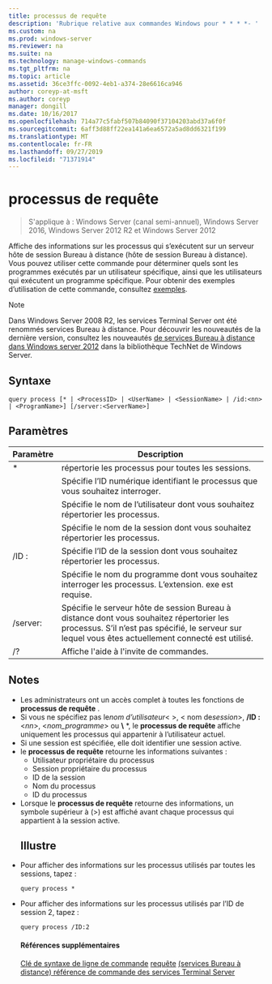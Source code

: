 ```yaml
---
title: processus de requête
description: 'Rubrique relative aux commandes Windows pour * * * *- '
ms.custom: na
ms.prod: windows-server
ms.reviewer: na
ms.suite: na
ms.technology: manage-windows-commands
ms.tgt_pltfrm: na
ms.topic: article
ms.assetid: 36ce3ffc-0092-4eb1-a374-28e6616ca946
author: coreyp-at-msft
ms.author: coreyp
manager: dongill
ms.date: 10/16/2017
ms.openlocfilehash: 714a77c5fabf507b84090f37104203abd37a6f0f
ms.sourcegitcommit: 6aff3d88ff22ea141a6ea6572a5ad8dd6321f199
ms.translationtype: MT
ms.contentlocale: fr-FR
ms.lasthandoff: 09/27/2019
ms.locfileid: "71371914"
---
```

# <a name="query-process"></a>processus de requête

>S'applique à : Windows Server (canal semi-annuel), Windows Server 2016, Windows Server 2012 R2 et Windows Server 2012

Affiche des informations sur les processus qui s’exécutent sur un serveur hôte de session Bureau à distance (hôte de session Bureau à distance).
Vous pouvez utiliser cette commande pour déterminer quels sont les programmes exécutés par un utilisateur spécifique, ainsi que les utilisateurs qui exécutent un programme spécifique.
Pour obtenir des exemples d’utilisation de cette commande, consultez [exemples](#BKMK_examples).
> [!NOTE]
> Dans Windows Server 2008 R2, les services Terminal Server ont été renommés services Bureau à distance. Pour découvrir les nouveautés de la dernière version, consultez les nouveautés [de services Bureau à distance dans Windows server 2012](https://technet.microsoft.com/library/hh831527) dans la bibliothèque TechNet de Windows Server.
> ## <a name="syntax"></a>Syntaxe
> ```
> query process [* | <ProcessID> | <UserName> | <SessionName> | /id:<nn> | <ProgramName>] [/server:<ServerName>]
> ```
> ## <a name="parameters"></a>Paramètres
> 
> |      Paramètre       |                                                                 Description                                                                  |
> |----------------------|----------------------------------------------------------------------------------------------------------------------------------------------|
> |          \*          |                                                    répertorie les processus pour toutes les sessions.                                                     |
> |     <ProcessID>      |                                   Spécifie l’ID numérique identifiant le processus que vous souhaitez interroger.                                   |
> |      <UserName>      |                                       Spécifie le nom de l’utilisateur dont vous souhaitez répertorier les processus.                                       |
> |    <SessionName>     |                                     Spécifie le nom de la session dont vous souhaitez répertorier les processus.                                      |
> |       /ID : <nn>       |                                      Spécifie l’ID de la session dont vous souhaitez répertorier les processus.                                       |
> |    <ProgramName>     |                     Spécifie le nom du programme dont vous souhaitez interroger les processus. L’extension. exe est requise.                     |
> | /server:<ServerName> | Spécifie le serveur hôte de session Bureau à distance dont vous souhaitez répertorier les processus. S’il n’est pas spécifié, le serveur sur lequel vous êtes actuellement connecté est utilisé. |
> |          /?          |                                                     Affiche l'aide à l'invite de commandes.                                                     |
> 
> ## <a name="remarks"></a>Notes
> - Les administrateurs ont un accès complet à toutes les fonctions de **processus de requête** .
> - Si vous ne spécifiez pas le*nom d’utilisateur*< >, < nom de*session*>, **/ID :** <*nn*>, <*nom_programme*> ou **\\** *, le **processus de requête** affiche uniquement les processus qui appartenir à l’utilisateur actuel.
> - Si une session est spécifiée, elle doit identifier une session active.
> - le **processus de requête** retourne les informations suivantes :
>   -   Utilisateur propriétaire du processus
>   -   Session propriétaire du processus
>   -   ID de la session
>   -   Nom du processus
>   -   ID du processus
> - Lorsque le **processus de requête** retourne des informations, un symbole supérieur à (>) est affiché avant chaque processus qui appartient à la session active.
>   ## <a name="BKMK_examples"></a>Illustre
> - Pour afficher des informations sur les processus utilisés par toutes les sessions, tapez :
>   ```
>   query process *
>   ```
> - Pour afficher des informations sur les processus utilisés par l’ID de session 2, tapez :
>   ```
>   query process /ID:2
>   ```
>   #### <a name="additional-references"></a>Références supplémentaires
>   [Clé de syntaxe de ligne de commande](command-line-syntax-key.md)
>   [requête](query.md)
>   [ &#40;services Bureau à distance&#41; référence de commande des services Terminal Server](remote-desktop-services-terminal-services-command-reference.md)
